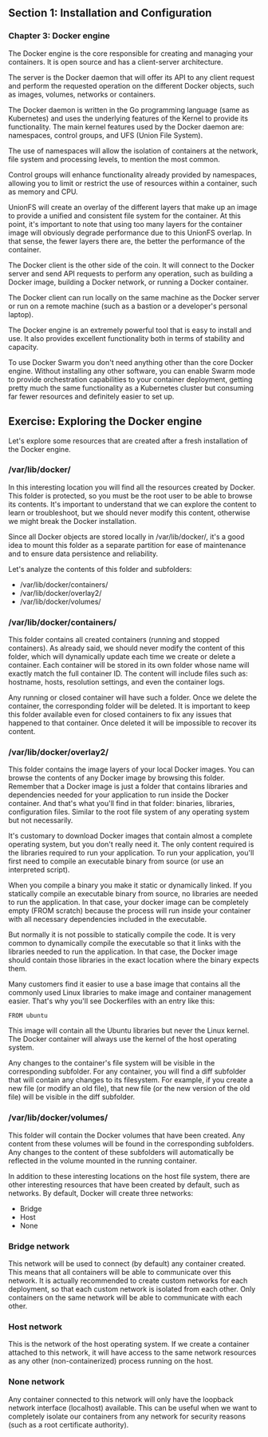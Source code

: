 ## Section 1: Installation and Configuration

### Chapter 3: Docker engine

The Docker engine is the core responsible for creating and managing your containers. It is open source and has a client-server architecture.

The server is the Docker daemon that will offer its API to any client request and perform the requested operation on the different Docker objects, such as images, volumes, networks or containers.

The Docker daemon is written in the Go programming language (same as Kubernetes) and uses the underlying features of the Kernel to provide its functionality. The main kernel features used by the Docker daemon are: namespaces, control groups, and UFS (Union File System).

The use of namespaces will allow the isolation of containers at the network, file system and processing levels, to mention the most common.

Control groups will enhance functionality already provided by namespaces, allowing you to limit or restrict the use of resources within a container, such as memory and CPU.

UnionFS will create an overlay of the different layers that make up an image to provide a unified and consistent file system for the container. At this point, it's important to note that using too many layers for the container image will obviously degrade performance due to this UnionFS overlap. In that sense, the fewer layers there are, the better the performance of the container.

The Docker client is the other side of the coin. It will connect to the Docker server and send API requests to perform any operation, such as building a Docker image, building a Docker network, or running a Docker container.

The Docker client can run locally on the same machine as the Docker server or run on a remote machine (such as a bastion or a developer's personal laptop).

The Docker engine is an extremely powerful tool that is easy to install and use. It also provides excellent functionality both in terms of stability and capacity.

To use Docker Swarm you don't need anything other than the core Docker engine. Without installing any other software, you can enable Swarm mode to provide orchestration capabilities to your container deployment, getting pretty much the same functionality as a Kubernetes cluster but consuming far fewer resources and definitely easier to set up.

## Exercise: Exploring the Docker engine

Let's explore some resources that are created after a fresh installation of the Docker engine.

### /var/lib/docker/
In this interesting location you will find all the resources created by Docker. This folder is protected, so you must be the root user to be able to browse its contents. It's important to understand that we can explore the content to learn or troubleshoot, but we should never modify this content, otherwise we might break the Docker installation.

Since all Docker objects are stored locally in /var/lib/docker/, it's a good idea to mount this folder as a separate partition for ease of maintenance and to ensure data persistence and reliability.

Let's analyze the contents of this folder and subfolders:
* /var/lib/docker/containers/
* /var/lib/docker/overlay2/
* /var/lib/docker/volumes/

### /var/lib/docker/containers/
This folder contains all created containers (running and stopped containers). As already said, we should never modify the content of this folder, which will dynamically update each time we create or delete a container. Each container will be stored in its own folder whose name will exactly match the full container ID. The content will include files such as: hostname, hosts, resolution settings, and even the container logs.

Any running or closed container will have such a folder. Once we delete the container, the corresponding folder will be deleted. It is important to keep this folder available even for closed containers to fix any issues that happened to that container. Once deleted it will be impossible to recover its content.

### /var/lib/docker/overlay2/
This folder contains the image layers of your local Docker images. You can browse the contents of any Docker image by browsing this folder. Remember that a Docker image is just a folder that contains libraries and dependencies needed for your application to run inside the Docker container. And that's what you'll find in that folder: binaries, libraries, configuration files. Similar to the root file system of any operating system but not necessarily.

It's customary to download Docker images that contain almost a complete operating system, but you don't really need it. The only content required is the libraries required to run your application. To run your application, you'll first need to compile an executable binary from source (or use an interpreted script).

When you compile a binary you make it static or dynamically linked. If you statically compile an executable binary from source, no libraries are needed to run the application. In that case, your docker image can be completely empty (FROM scratch) because the process will run inside your container with all necessary dependencies included in the executable.

But normally it is not possible to statically compile the code. It is very common to dynamically compile the executable so that it links with the libraries needed to run the application. In that case, the Docker image should contain those libraries in the exact location where the binary expects them.

Many customers find it easier to use a base image that contains all the commonly used Linux libraries to make image and container management easier. That's why you'll see Dockerfiles with an entry like this:
```
FROM ubuntu
```
This image will contain all the Ubuntu libraries but never the Linux kernel. The Docker container will always use the kernel of the host operating system.

Any changes to the container's file system will be visible in the corresponding subfolder. For any container, you will find a diff subfolder that will contain any changes to its filesystem. For example, if you create a new file (or modify an old file), that new file (or the new version of the old file) will be visible in the diff subfolder.

### /var/lib/docker/volumes/
This folder will contain the Docker volumes that have been created. Any content from these volumes will be found in the corresponding subfolders. Any changes to the content of these subfolders will automatically be reflected in the volume mounted in the running container.


In addition to these interesting locations on the host file system, there are other interesting resources that have been created by default, such as networks. By default, Docker will create three networks:
* Bridge
* Host
* None

### Bridge network
This network will be used to connect (by default) any container created. This means that all containers will be able to communicate over this network. It is actually recommended to create custom networks for each deployment, so that each custom network is isolated from each other. Only containers on the same network will be able to communicate with each other.

### Host network
This is the network of the host operating system. If we create a container attached to this network, it will have access to the same network resources as any other (non-containerized) process running on the host.

### None network
Any container connected to this network will only have the loopback network interface (localhost) available. This can be useful when we want to completely isolate our containers from any network for security reasons (such as a root certificate authority).
